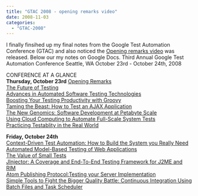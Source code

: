 ```yaml
---
title: "GTAC 2008 - opening remarks video"
date: 2008-11-03
categories: 
  - "GTAC-2008"
---
```


I finally finsihed up my final notes from the Google Test Automation Conference (GTAC) and also noticed the [Opening remarks video](http://www.youtube.com/watch?v=l5QmHXcNk4g) was released. Below our my notes on Google Docs. Third Annual Google Test Automation Conference Seattle, WA October 23rd - October 24th, 2008  
  
CONFERENCE AT A GLANCE  
**Thursday, October 23rd** [Opening Remarks](http://docs.google.com/Doc?id=dc2sb454_134g8ccc2ht)  
[The Future of Testing](http://docs.google.com/Doc?id=dc2sb454_131fmvjgwcb)  
[Advances in Automated Software Testing Technologies](http://docs.google.com/Doc?id=dc2sb454_132hfpwctgz)  
[Boosting Your Testing Productivity with Groovy](http://docs.google.com/Doc?id=dc2sb454_133hjgfpxh3)  
[Taming the Beast: How to Test an AJAX Application](http://docs.google.com/Doc?id=dc2sb454_1358xvnr2mb)  
[The New Genomics: Software Development at Petabyte Scale](http://docs.google.com/Doc?id=dc2sb454_136fr23xchn)  
[Using Cloud Computing to Automate Full-Scale System Tests](http://docs.google.com/Doc?id=dc2sb454_139g374wb7x)  
[Practicing Testablity in the Real World](http://docs.google.com/Doc?id=dc2sb454_138d6dm64c6)  
  
**Friday, October 24th**  
[Context-Driven Test Automation: How to Build the System you Really Need](http://docs.google.com/Doc?id=dc2sb454_140qv58dhkd)  
[Automated Model-Based Testing of Web Applications](http://docs.google.com/Doc?id=dc2sb454_141hp453bht)  
[The Value of Small Tests](http://docs.google.com/Doc?id=dc2sb454_142f3gnx6gd)  
[JInjector: A Coverage and End-To-End Testing Framework for J2ME and RIM](http://docs.google.com/Doc?id=dc2sb454_143np3m2cg6)  
[Atom Publishing Protocol:Testing your Server Implementation](http://docs.google.com/Doc?id=dc2sb454_145f8nc2m93)  
[Simple Tools to Fight the Bigger Quality Battle: Continuous Integration Using Batch Files and Task Scheduler](http://docs.google.com/Doc?id=dc2sb454_144f2k24bcc)
